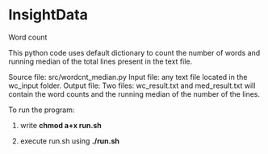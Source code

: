 # InsightData
Word count 

This python code uses default dictionary to count the number of words and running median of the total lines present in the text file. 

Source file: src/wordcnt_median.py
Input file: any text file located in the wc_input folder.
Output file: Two files: wc_result.txt and med_result.txt will contain the word counts and the running median of the number of the lines. 

To run the program:

1. write **chmod a+x run.sh** 

2. execute run.sh using **./run.sh**


